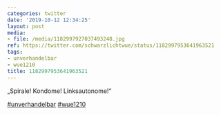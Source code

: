 ```yaml
---
categories: twitter
date: '2019-10-12 12:34:25'
layout: post
media:
- file: /media/1182997927037493248.jpg
ref: https://twitter.com/schwarzlichtwue/status/1182997953641963521
tags:
- unverhandelbar
- wue1210
title: 1182997953641963521
---
```

„Spirale! Kondome! Linksautonome!“

[#unverhandelbar](/t/unverhandelbar) [#wue1210](/t/wue1210) 